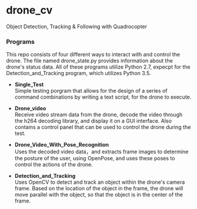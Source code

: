 # drone_cv
Object Detection, Tracking & Following with Quadrocopter

### Programs

This repo consists of four different ways to interact with and control the drone. The file named drone_state.py provides information about the drone's status data. All of these programs utilize Python 2.7, expecpt for the Detection_and_Tracking program, which utilizes Python 3.5.

* **Single_Test** <br>
Simple testing porgram that allows for the design of a series of command combinations by writing a text script, for the drone to execute.  

* **Drone_video** <br>
Receive video stream data from the drone, decode the video through the h264 decoding library, and display it on a GUI interface. Also contains a control panel that can be used to control the drone during the test. 

* **Drone_Video_With_Pose_Recognition** <br>
Uses the decoded video data，and extracts frame images to determine the posture of the user, using OpenPose, and uses these poses to control the actions of the drone.

* **Detection_and_Tracking** <br>
Uses OpenCV to detect and track an object within the drone's camera frame. Based on the location of the object in the frame, the drone will move parallel with the object, so that the object is in the center of the frame. 

